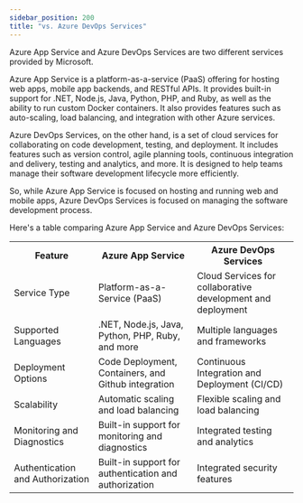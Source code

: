 ```yaml
---
sidebar_position: 200
title: "vs. Azure DevOps Services"
---
```


Azure App Service and Azure DevOps Services are two different services provided by Microsoft.

Azure App Service is a platform-as-a-service (PaaS) offering for hosting web apps, mobile app backends, and RESTful APIs. It provides built-in support for .NET, Node.js, Java, Python, PHP, and Ruby, as well as the ability to run custom Docker containers. It also provides features such as auto-scaling, load balancing, and integration with other Azure services.

Azure DevOps Services, on the other hand, is a set of cloud services for collaborating on code development, testing, and deployment. It includes features such as version control, agile planning tools, continuous integration and delivery, testing and analytics, and more. It is designed to help teams manage their software development lifecycle more efficiently.

So, while Azure App Service is focused on hosting and running web and mobile apps, Azure DevOps Services is focused on managing the software development process.

Here's a table comparing Azure App Service and Azure DevOps Services:
<table>
  <tr>
    <th>Feature</th>
    <th>Azure App Service</th>
    <th>Azure DevOps Services</th>
  </tr>
  <tr>
    <td>Service Type</td>
    <td>Platform-as-a-Service (PaaS)</td>
    <td>Cloud Services for collaborative development and deployment</td>
  </tr>
  <tr>
    <td>Supported Languages</td>
    <td>.NET, Node.js, Java, Python, PHP, Ruby, and more</td>
    <td>Multiple languages and frameworks</td>
  </tr>
  <tr>
    <td>Deployment Options</td>
    <td>Code Deployment, Containers, and Github integration</td>
    <td>Continuous Integration and Deployment (CI/CD)</td>
  </tr>
  <tr>
    <td>Scalability</td>
    <td>Automatic scaling and load balancing</td>
    <td>Flexible scaling and load balancing</td>
  </tr>
  <tr>
    <td>Monitoring and Diagnostics</td>
    <td>Built-in support for monitoring and diagnostics</td>
    <td>Integrated testing and analytics</td>
  </tr>
  <tr>
    <td>Authentication and Authorization</td>
    <td>Built-in support for authentication and authorization</td>
    <td>Integrated security features</td>
  </tr>
</table>
